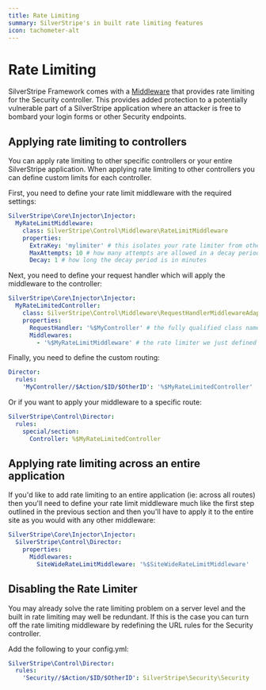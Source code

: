 ```yaml
---
title: Rate Limiting
summary: SilverStripe's in built rate limiting features
icon: tachometer-alt
---
```


# Rate Limiting

SilverStripe Framework comes with a [Middleware](developer_guides/controllers/middlewares/) that provides rate limiting
for the Security controller. This provides added protection to a potentially vulnerable part of a SilverStripe application
where an attacker is free to bombard your login forms or other Security endpoints.

## Applying rate limiting to controllers

You can apply rate limiting to other specific controllers or your entire SilverStripe application. When applying rate
limiting to other controllers you can define custom limits for each controller.

First, you need to define your rate limit middleware with the required settings:

```yml
SilverStripe\Core\Injector\Injector:
  MyRateLimitMiddleware:
    class: SilverStripe\Control\Middleware\RateLimitMiddleware
    properties:
      ExtraKey: 'mylimiter' # this isolates your rate limiter from others
      MaxAttempts: 10 # how many attempts are allowed in a decay period
      Decay: 1 # how long the decay period is in minutes
```

Next, you need to define your request handler which will apply the middleware to the controller:

```yml
SilverStripe\Core\Injector\Injector:
  MyRateLimitedController:
    class: SilverStripe\Control\Middleware\RequestHandlerMiddlewareAdapter
    properties:
      RequestHandler: '%$MyController' # the fully qualified class name of your controller
      Middlewares:
        - '%$MyRateLimitMiddleware' # the rate limiter we just defined in the last step
```

Finally, you need to define the custom routing:

```yml
Director:
  rules:
    'MyController//$Action/$ID/$OtherID': '%$MyRateLimitedController'
```

Or if you want to apply your middleware to a specific route:

```yml
SilverStripe\Control\Director:
  rules:
    special/section:
      Controller: %$MyRateLimitedController
```

## Applying rate limiting across an entire application

If you'd like to add rate limiting to an entire application (ie: across all routes) then you'll need to define your rate
limit middleware much like the first step outlined in the previous section and then you'll have to apply it to the entire
site as you would with any other middleware:

```yml
SilverStripe\Core\Injector\Injector:
  SilverStripe\Control\Director:
    properties:
      Middlewares:
        SiteWideRateLimitMiddleware: '%$SiteWideRateLimitMiddleware'
```

## Disabling the Rate Limiter

You may already solve the rate limiting problem on a server level and the built in rate limiting may well be redundant.
If this is the case you can turn off the rate limiting middleware by redefining the URL rules for the Security controller.

Add the following to your config.yml:

```yml
SilverStripe\Control\Director:
  rules:
    'Security//$Action/$ID/$OtherID': SilverStripe\Security\Security
```
